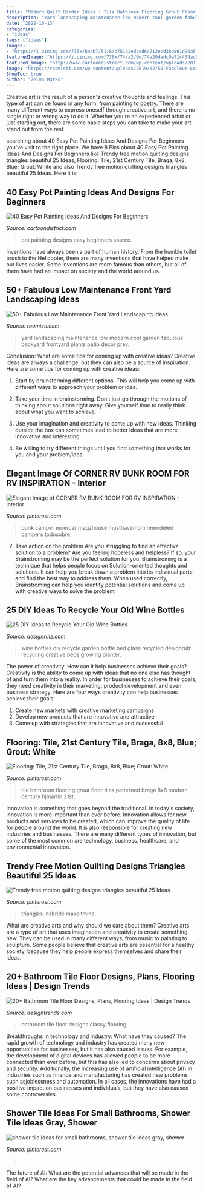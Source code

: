 ```yaml
---
title: "Modern Quilt Border Ideas : Tile Bathroom Flooring Grout Floor Tiles Patterned Braga 8x8 Modern Century Hjmartin 21st"
description: "Yard landscaping maintenance low modern cool garden fabulous backyard frontyard plants patio decor prev"
date: "2022-10-13"
categories:
- "ideas"
tags: ["ideas"]
images:
- "https://i.pinimg.com/736x/8a/b7/51/8ab751b2edced6a713ecd38b861d90a5.jpg"
featuredImage: "https://i.pinimg.com/736x/74/a2/0d/74a20dadc0e71c434ad96e9a4046e69f.jpg"
featured_image: "http://www.cartoondistrict.com/wp-content/uploads/2017/08/Easy-Pot-Painting-Ideas-And-Designs-For-Beginners8.jpg"
image: "https://roomisti.com/wp-content/uploads/2019/02/50-Fabulous-Low-Maintenance-Front-Yard-Landscaping-Ideas-10.jpg"
ShowToc: true
author: "Zelma Marks"
---
```



Creative art is the result of a person's creative thoughts and feelings. This type of art can be found in any form, from painting to poetry. There are many different ways to express oneself through creative art, and there is no single right or wrong way to do it. Whether you're an experienced artist or just starting out, there are some basic steps you can take to make your art stand out from the rest.

	

		
searching about 40 Easy Pot Painting Ideas And Designs For Beginners you've visit to the right place. We have 8 Pics about 40 Easy Pot Painting Ideas And Designs For Beginners like Trendy free motion quilting designs triangles beautiful 25 Ideas, Flooring: Tile, 21st Century Tile, Braga, 8x8, Blue; Grout: White and also Trendy free motion quilting designs triangles beautiful 25 Ideas. Here it is:
		
    
## 40 Easy Pot Painting Ideas And Designs For Beginners

<img loading=lazy src="http://www.cartoondistrict.com/wp-content/uploads/2017/08/Easy-Pot-Painting-Ideas-And-Designs-For-Beginners8.jpg" onerror="this.onerror=null;this.src='https://tse4.mm.bing.net/th?id=OIP.9FDzWbJtNhd44EvpzAzcNgHaHa&amp;pid=15.1';" alt="40 Easy Pot Painting Ideas And Designs For Beginners">

_Source: cartoondistrict.com_

>pot painting designs easy beginners source. 

	

Inventions have always been a part of human history. From the humble toilet brush to the Helicopter, there are many inventions that have helped make our lives easier. Some inventions are more famous than others, but all of them have had an impact on society and the world around us.

    
## 50+ Fabulous Low Maintenance Front Yard Landscaping Ideas

<img loading=lazy src="https://roomisti.com/wp-content/uploads/2019/02/50-Fabulous-Low-Maintenance-Front-Yard-Landscaping-Ideas-10.jpg" onerror="this.onerror=null;this.src='https://tse2.mm.bing.net/th?id=OIP.00h8ZxNhvUG35TjTZnY5kQHaJ2&amp;pid=15.1';" alt="50+ Fabulous Low Maintenance Front Yard Landscaping Ideas">

_Source: roomisti.com_

>yard landscaping maintenance low modern cool garden fabulous backyard frontyard plants patio decor prev. 

	

Conclusion: What are some tips for coming up with creative ideas?
Creative ideas are always a challenge, but they can also be a source of inspiration. Here are some tips for coming up with creative ideas:
1. Start by brainstorming different options. This will help you come up with different ways to approach your problem or idea.

2. Take your time in brainstorming. Don’t just go through the motions of thinking about solutions right away. Give yourself time to really think about what you want to achieve.

3. Use your imagination and creativity to come up with new ideas. Thinking outside the box can sometimes lead to better ideas that are more innovative and interesting.

4. Be willing to try different things until you find something that works for you and your problem/idea.

    
## Elegant Image Of CORNER RV BUNK ROOM FOR RV INSPIRATION - Interior

<img loading=lazy src="https://i.pinimg.com/736x/8a/b7/51/8ab751b2edced6a713ecd38b861d90a5.jpg" onerror="this.onerror=null;this.src='https://tse1.mm.bing.net/th?id=OIP.BbQMNCkrFp9pzPzBSgPX8wHaKx&amp;pid=15.1';" alt="Elegant Image of CORNER RV BUNK ROOM FOR RV INSPIRATION - Interior">

_Source: pinterest.com_

>bunk camper moercar magzhouse musthavemom remodeled campers todosobre. 

	

2. Take action on the problem
Are you struggling to find an effective solution to a problem? Are you feeling hopeless and helpless? If so, your Brainstroming may be the perfect solution for you. Brainstroming is a technique that helps people focus on Solution-oriented thoughts and solutions. It can help you break down a problem into its individual parts and find the best way to address them. When used correctly, Brainstroming can help you identify potential solutions and come up with creative ways to solve the problem.

    
## 25 DIY Ideas To Recycle Your Old Wine Bottles

<img loading=lazy src="http://cdn.designrulz.com/wp-content/uploads/2015/05/wine-bottle-garden-designrulz-5.jpg" onerror="this.onerror=null;this.src='https://tse3.mm.bing.net/th?id=OIP.zEUz3ee1eeQ13NbdcPwQpAHaLF&amp;pid=15.1';" alt="25 DIY Ideas to Recycle Your Old Wine Bottles">

_Source: designrulz.com_

>wine bottles diy recycle garden bottle bed glass recycled designrulz recycling creative beds growing planter. 

	

The power of creativity: How can it help businesses achieve their goals?
Creativity is the ability to come up with ideas that no one else has thought of and turn them into a reality. In order for businesses to achieve their goals, they need creativity in their marketing, product development and even business strategy. Here are four ways creativity can help businesses achieve their goals: 
1. Create new markets with creative marketing campaigns 
2. Develop new products that are innovative and attractive 
3. Come up with strategies that are innovative and successful 

    
## Flooring: Tile, 21st Century Tile, Braga, 8x8, Blue; Grout: White

<img loading=lazy src="https://i.pinimg.com/736x/74/a2/0d/74a20dadc0e71c434ad96e9a4046e69f.jpg" onerror="this.onerror=null;this.src='https://tse4.mm.bing.net/th?id=OIP.m8I1JAcRHcrOxAj5F-hpsAHaLG&amp;pid=15.1';" alt="Flooring: Tile, 21st Century Tile, Braga, 8x8, Blue; Grout: White">

_Source: pinterest.com_

>tile bathroom flooring grout floor tiles patterned braga 8x8 modern century hjmartin 21st. 

	

Innovation is something that goes beyond the traditional. In today's society, innovation is more important than ever before. Innovation allows for new products and services to be created, which can improve the quality of life for people around the world. It is also responsible for creating new industries and businesses. There are many different types of innovation, but some of the most common are technology, business, healthcare, and environmental innovation.

    
## Trendy Free Motion Quilting Designs Triangles Beautiful 25 Ideas

<img loading=lazy src="https://i.pinimg.com/736x/c3/36/92/c33692b3751cf48779d07af0a977dfe1.jpg" onerror="this.onerror=null;this.src='https://tse2.mm.bing.net/th?id=OIP.AT4meJbXFBstXGtmKGEqbwAAAA&amp;pid=15.1';" alt="Trendy free motion quilting designs triangles beautiful 25 Ideas">

_Source: pinterest.com_

>triangles insbride makeitmine. 

	

What are creative arts and why should we care about them?
Creative arts are a type of art that uses imagination and creativity to create something new. They can be used in many different ways, from music to painting to sculpture. Some people believe that creative arts are essential for a healthy society, because they help people express themselves and share their ideas.

    
## 20+ Bathroom Tile Floor Designs, Plans, Flooring Ideas | Design Trends

<img loading=lazy src="https://images.designtrends.com/wp-content/uploads/2016/01/06071121/Classy-Bathroom-Floor-Tile-Designs.jpg" onerror="this.onerror=null;this.src='https://tse4.mm.bing.net/th?id=OIP.j8BRObgmewzC9d-H9rJZEwHaJ4&amp;pid=15.1';" alt="20+ Bathroom Tile Floor Designs, Plans, Flooring Ideas | Design Trends">

_Source: designtrends.com_

>bathroom tile floor designs classy flooring. 

	

Breakthroughs in technology and industry: What have they caused?
The rapid growth of technology and industry has created many new opportunities for businesses, but it has also caused issues. For example, the development of digital devices has allowed people to be more connected than ever before, but this has also led to concerns about privacy and security. Additionally, the increasing use of artificial intelligence (AI) in industries such as finance and manufacturing has created new problems such asjoblessness and automation. In all cases, the innovations have had a positive impact on businesses and individuals, but they have also caused some controversies.

    
## Shower Tile Ideas For Small Bathrooms, Shower Tile Ideas Gray, Shower

<img loading=lazy src="https://i.pinimg.com/736x/a7/6c/66/a76c665c93b950a2b32e16989958904e.jpg" onerror="this.onerror=null;this.src='https://tse1.mm.bing.net/th?id=OIP.jqHJHFieNBSwlmX01pBStQHaLH&amp;pid=15.1';" alt="shower tile ideas for small bathrooms, shower tile ideas gray, shower">

_Source: pinterest.com_

>. 

	

The future of AI: What are the potential advances that will be made in the field of AI?
What are the key advancements that could be made in the field of AI?

